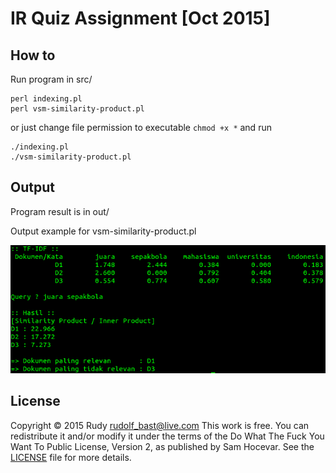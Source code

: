# IR Quiz Assignment [Oct 2015]

## How to

Run program in src/

```shell
perl indexing.pl
perl vsm-similarity-product.pl
```

or just change file permission to executable `chmod +x *` and run

```shell
./indexing.pl
./vsm-similarity-product.pl
```

## Output

Program result is in out/ 

Output example for vsm-similarity-product.pl

![alt tag](https://github.com/rudbast/ir-quiz-uts-tf-idf/blob/gh-pages/img/vsm-output.png)

## License
Copyright © 2015 Rudy <rudolf_bast@live.com>
This work is free. You can redistribute it and/or modify it under the
terms of the Do What The Fuck You Want To Public License, Version 2,
as published by Sam Hocevar. See the [LICENSE](/LICENSE.md) file for more details.
